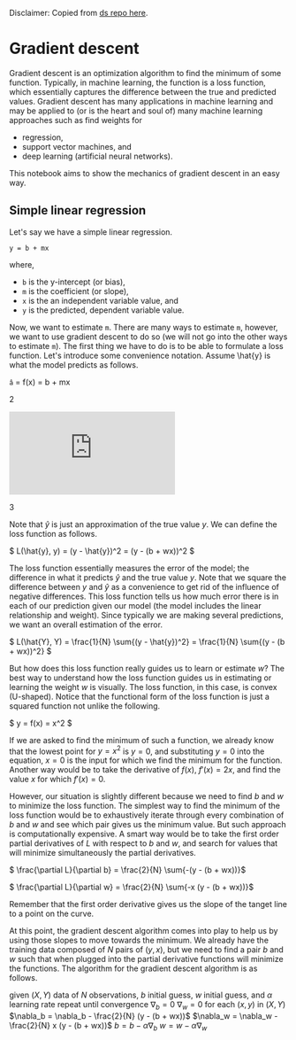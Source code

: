 Disclaimer: Copied from [ds  repo here](https://github.com/vangj/ds).

# Gradient descent

Gradient descent is an optimization algorithm to find the minimum of some function. Typically, in machine learning, the function is a loss function, which essentially captures the difference between the true and predicted values. Gradient descent has many applications in machine learning and may be applied to (or is the heart and soul of) many machine learning approaches such as find weights for

- regression,
- support vector machines, and
- deep learning (artificial neural networks).

This notebook aims to show the mechanics of gradient descent in an easy way.

## Simple linear regression
Let's say we have a simple linear regression.

```
y = b + mx
```
where,

- `b` is the y-intercept (or bias),
- `m` is the coefficient (or slope),
- `x` is the an independent variable value, and
- `y` is the predicted, dependent variable value.

Now, we want to estimate `m`. There are many ways to estimate `m`, however, we want to use gradient descent to do so (we will not go into the other ways to estimate `m`). The first thing we have to do is to be able to formulate a loss function. Let's introduce some convenience notation. Assume \hat{y} is what the model predicts as follows.

`â` = f(x) = b + mx

2

![hat](http://latex.codecogs.com/svg.latex?%5Chat%7B%5Cmathbf%7Ba%7D%7D)

3

<!-- \hat{\mathbf{a}} -->

Note that $\hat{y}$ is just an approximation of the true value $y$. We can define the loss function as follows.

$ L(\hat{y}, y) = (y - \hat{y})^2 = (y - (b + wx))^2 $

The loss function essentially measures the error of the model; the difference in what it predicts $\hat{y}$ and the true value $y$. Note that we square the difference between $y$ and $\hat{y}$ as a convenience to get rid of the influence of negative differences. This loss function tells us how much error there is in each of our prediction given our model (the model includes the linear relationship and weight). Since typically we are making several predictions, we want an overall estimation of the error.

$ L(\hat{Y}, Y) = \frac{1}{N} \sum{(y - \hat{y})^2} = \frac{1}{N} \sum{(y - (b + wx))^2} $

But how does this loss function really guides us to learn or estimate $w$? The best way to understand how the loss function guides us in estimating or learning the weight $w$ is visually. The loss function, in this case, is convex (U-shaped). Notice that the functional form of the loss function is just a squared function not unlike the following.

$ y = f(x) = x^2 $

If we are asked to find the minimum of such a function, we already know that the lowest point for $y = x^2$ is $y = 0$, and substituting $y = 0$ into the equation, $x = 0$ is the input for which we find the minimum for the function. Another way would be to take the derivative of $f(x)$, $f'(x) = 2x$, and find the value $x$ for which $f'(x) = 0$.

However, our situation is slightly different because we need to find $b$ and $w$ to minimize the loss function. The simplest way to find the minimum of the loss function would be to exhaustively iterate through every combination of $b$ and $w$ and see which pair gives us the minimum value. But such approach is computationally expensive. A smart way would be to take the first order partial derivatives of $L$ with respect to $b$ and $w$, and search for values that will minimize simultaneously the partial derivatives.

$ \frac{\partial L}{\partial b} = \frac{2}{N} \sum{-(y - (b + wx))}$

$ \frac{\partial L}{\partial w} = \frac{2}{N} \sum{-x (y - (b + wx))}$

Remember that the first order derivative gives us the slope of the tanget line to a point on the curve.

At this point, the gradient descent algorithm comes into play to help us by using those slopes to move towards the minimum. We already have the training data composed of $N$ pairs of $(y, x)$, but we need to find a pair $b$ and $w$ such that when plugged into the partial derivative functions will minimize the functions. The algorithm for the gradient descent algorithm is as follows.

given
$(X, Y)$ data of $N$ observations,
$b$ initial guess,
$w$ initial guess, and
$\alpha$ learning rate
repeat until convergence
$\nabla_b = 0$
$\nabla_w = 0$
for each $(x, y)$ in $(X, Y)$
$\nabla_b = \nabla_b - \frac{2}{N} (y - (b + wx))$
$\nabla_w = \nabla_w - \frac{2}{N} x (y - (b + wx))$
$b = b - \alpha \nabla_b$
$w = w - \alpha \nabla_w$
